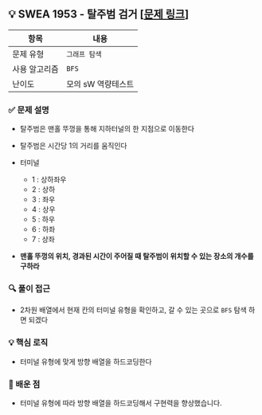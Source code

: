 ## 💡 SWEA 1953 - 탈주범 검거 [[문제 링크](https://swexpertacademy.com/main/code/problem/problemDetail.do?contestProbId=AV5PpLlKAQ4DFAUq)]

| 항목 | 내용 |
|------|------|
| 문제 유형 | `그래프 탐색` |
| 사용 알고리즘 | `BFS` |
| 난이도 | 모의 sW 역량테스트 |

### ✅ 문제 설명
- 탈주범은 맨홀 뚜껑을 통해 지하터널의 한 지점으로 이동한다

- 탈주범은 시간당 1의 거리를 움직인다

- 터미널
    - 1 : 상하좌우
    - 2 : 상하
    - 3 : 좌우
    - 4 : 상우
    - 5 : 하우
    - 6 : 하좌
    - 7 : 상좌

- **맨홀 뚜껑의 위치, 경과된 시간이 주어질 때 탈주범이 위치할 수 있는 장소의 개수를 구하라**

### 🔍 풀이 접근
- 2차원 배열에서 현재 칸의 터미널 유형을 확인하고, 갈 수 있는 곳으로 `BFS` 탐색 하면 되겠다

### 💡 핵심 로직
- 터미널 유형에 맞게 방향 배열을 하드코딩한다

### 📌 배운 점
- 터미널 유형에 따라 방향 배열을 하드코딩해서 구현력을 향상했습니다.

